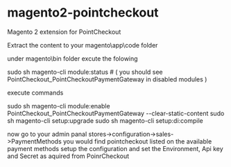 # magento2-pointcheckout
Magento 2 extension for PointCheckout

Extract the content to your magento\app\code folder 

under magento\bin folder excute the folowing 

sudo sh magento-cli module:status # ( you should see PointCheckout_PointCheckoutPaymentGateway in disabled modules )

execute commands

sudo sh magento-cli module:enable PointCheckout_PointCheckoutPaymentGateway --clear-static-content
sudo sh magento-cli setup:upgrade 
sudo sh magento-cli setup:di:compile 

now go to your admin panal stores->configuration->sales->PaymentMethods you would find pointcheckout listed on the available payment methods 
setup the configuration and set the Environment, Api key and Secret as aquired from PoinrCheckout
